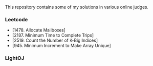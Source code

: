 This repository contains some of my solutions in various online judges.

### Leetcode
- [1478. Allocate Mailboxes]
- [2187. Minimum Time to Complete Trips]
- [2519. Count the Number of K-Big Indices]
- [945. Minimum Increment to Make Array Unique]
### LightOJ
